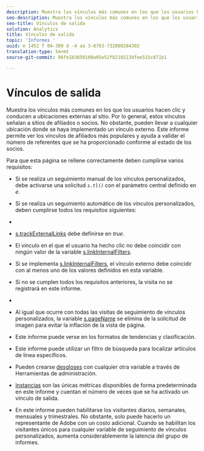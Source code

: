 ```yaml
---
description: Muestra los vínculos más comunes en los que los usuarios hacen clic y conducen a ubicaciones externas al sitio. Por lo general, estos vínculos señalan a sitios de afiliados o socios. No obstante, pueden llevar a cualquier ubicación donde se haya implementado un vínculo externo. Este informe permite ver los vínculos de afiliados más populares y ayuda a validar el número de referentes que se ha proporcionado conforme al estado de los socios.
seo-description: Muestra los vínculos más comunes en los que los usuarios hacen clic y conducen a ubicaciones externas al sitio. Por lo general, estos vínculos señalan a sitios de afiliados o socios. No obstante, pueden llevar a cualquier ubicación donde se haya implementado un vínculo externo. Este informe permite ver los vínculos de afiliados más populares y ayuda a validar el número de referentes que se ha proporcionado conforme al estado de los socios.
seo-title: Vínculos de salida
solution: Analytics
title: Vínculos de salida
topic: 'Informes '
uuid: e 1452 f 04-389 d -4 aa 3-8763-732880284302
translation-type: tm+mt
source-git-commit: 86fe1b3650100a05e52fb2102134fee515c871b1

---
```



# Vínculos de salida

Muestra los vínculos más comunes en los que los usuarios hacen clic y conducen a ubicaciones externas al sitio. Por lo general, estos vínculos señalan a sitios de afiliados o socios. No obstante, pueden llevar a cualquier ubicación donde se haya implementado un vínculo externo. Este informe permite ver los vínculos de afiliados más populares y ayuda a validar el número de referentes que se ha proporcionado conforme al estado de los socios.

Para que esta página se rellene correctamente deben cumplirse varios requisitos:

* Si se realiza un seguimiento manual de los vínculos personalizados, debe activarse una solicitud *`s.tl()`* con el parámetro central definido en *e*.

* Si se realiza un seguimiento automático de los vínculos personalizados, deben cumplirse todos los requisitos siguientes:
* 

   * [s.trackExternalLinks](https://marketing.adobe.com/resources/help/en_US/sc/implement/index.html?f=c_trackexlinks) debe definirse en *true*.

   * El vínculo en el que el usuario ha hecho clic no debe coincidir con ningún valor de la variable [s.linkInternalFilters](https://marketing.adobe.com/resources/help/en_US/sc/implement/index.html?f=c_linkinfilters).
   * Si se implementa [s.linkInternalFilters](https://marketing.adobe.com/resources/help/en_US/sc/implement/index.html?f=c_linkinfilters), el vínculo externo debe coincidir con al menos uno de los valores definidos en esta variable.

* Si no se cumplen todos los requisitos anteriores, la visita no se registrará en este informe.

* 
* Al igual que ocurre con todas las visitas de seguimiento de vínculos personalizados, la variable [s.pageName](https://marketing.adobe.com/resources/help/en_US/sc/implement/index.html?f=c_pagename) se elimina de la solicitud de imagen para evitar la inflación de la vista de página.
* Este informe puede verse en los formatos de tendencias y clasificación.
* Este informe puede utilizar un filtro de búsqueda para localizar artículos de línea específicos.
* Pueden crearse [desgloses](/help/analyze/reports-analytics/reports-customize/breakdowns.md) con cualquier otra variable a través de Herramientas de administración.
* [Instancias](../../../components/c-variables/c-metrics/metrics-instance.md#concept_E3D0FEC81E1F4987B39CC467F19FFCFF) son las únicas métricas disponibles de forma predeterminada en este informe y cuentan el número de veces que se ha activado un vínculo de salida.
* En este informe pueden habilitarse los visitantes diarios, semanales, mensuales y trimestrales. No obstante, solo puede hacerlo un representante de Adobe con un costo adicional. Cuando se habilitan los visitantes únicos para cualquier variable de seguimiento de vínculos personalizados, aumenta considerablemente la latencia del grupo de informes.

